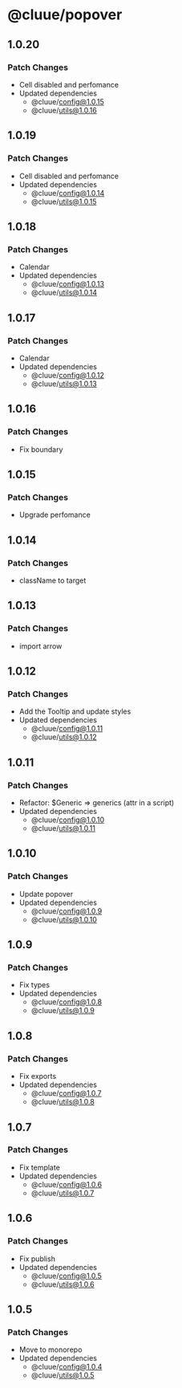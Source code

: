 # @cluue/popover

## 1.0.20

### Patch Changes

-   Cell disabled and perfomance
-   Updated dependencies
    -   @cluue/config@1.0.15
    -   @cluue/utils@1.0.16

## 1.0.19

### Patch Changes

-   Cell disabled and perfomance
-   Updated dependencies
    -   @cluue/config@1.0.14
    -   @cluue/utils@1.0.15

## 1.0.18

### Patch Changes

-   Calendar
-   Updated dependencies
    -   @cluue/config@1.0.13
    -   @cluue/utils@1.0.14

## 1.0.17

### Patch Changes

-   Calendar
-   Updated dependencies
    -   @cluue/config@1.0.12
    -   @cluue/utils@1.0.13

## 1.0.16

### Patch Changes

-   Fix boundary

## 1.0.15

### Patch Changes

-   Upgrade perfomance

## 1.0.14

### Patch Changes

-   className to target

## 1.0.13

### Patch Changes

-   import arrow

## 1.0.12

### Patch Changes

-   Add the Tooltip and update styles
-   Updated dependencies
    -   @cluue/config@1.0.11
    -   @cluue/utils@1.0.12

## 1.0.11

### Patch Changes

-   Refactor: $Generic => generics (attr in a script)
-   Updated dependencies
    -   @cluue/config@1.0.10
    -   @cluue/utils@1.0.11

## 1.0.10

### Patch Changes

-   Update popover
-   Updated dependencies
    -   @cluue/config@1.0.9
    -   @cluue/utils@1.0.10

## 1.0.9

### Patch Changes

-   Fix types
-   Updated dependencies
    -   @cluue/config@1.0.8
    -   @cluue/utils@1.0.9

## 1.0.8

### Patch Changes

-   Fix exports
-   Updated dependencies
    -   @cluue/config@1.0.7
    -   @cluue/utils@1.0.8

## 1.0.7

### Patch Changes

-   Fix template
-   Updated dependencies
    -   @cluue/config@1.0.6
    -   @cluue/utils@1.0.7

## 1.0.6

### Patch Changes

-   Fix publish
-   Updated dependencies
    -   @cluue/config@1.0.5
    -   @cluue/utils@1.0.6

## 1.0.5

### Patch Changes

-   Move to monorepo
-   Updated dependencies
    -   @cluue/config@1.0.4
    -   @cluue/utils@1.0.5
